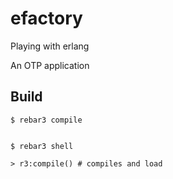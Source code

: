 efactory
==========

Playing with erlang

An OTP application

Build
-----

    $ rebar3 compile


    $ rebar3 shell

    > r3:compile() # compiles and load
